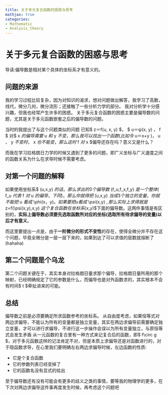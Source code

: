 ```yaml
---
title: 关于多元复合函数的困惑与思考
mathjax: true
categories:
- Mathematic
- Analysis_theory
---
```


# 关于多元复合函数的困惑与思考
导读:偏导数是相对某个具体的坐标系才有意义的。

<!--more-->
## 问题的来源
我的学习过程比较复杂，因为对知识的渴求，想对问题做出解答，我学习了高数，线代，微分几何，微分流形；还接触了一些分析力学的部分。
我对分析学十分感兴趣，但我也经常产生许多的困惑。
关于多元复合函数的困惑主要是偏导数的问题，尤其是关于多元函数嵌套之后的偏导数的问题。

当时的我提出了与这个问题类似的问题
已知$ z＝f(u, x, y) $， $ u＝ψ(x, y) $，$ f $ 对$ x $的偏导需要$ u $和$ y $不变，那么我可以找出一个函数(比如令$ u＝x+y $)，$ u $、$ y $不变时，$ x $也不能变，那么这时$ f $对$ x $偏导还存在吗？意义又是什么？

而我在学习拉格朗日力学的时候又遇到了更多的问题，即广义坐标与广义速度之间的函数关系为什么在求导时候不需要考虑。

## 对第一个问题的解释
如果使用坐标系$ (u,x,y) $的话，那么求出的3个偏导数$ (f_u,f_x,f_y) $是一个整体($ f_u $代表$ f $对$ u $的偏导，下同)，那么你就得把$ (u,x,y) $当成3个独立的变量，你就不能把$ u $看成$ \phi(x，y)$。如果要把u看成$ \psi(x,y) $, 那么实际上求得就是$ z=f(\psi(x,y),x,y) $这个复合函数在坐标系$(x,y)$下面的偏导数。这两件事情是有区别的，**实际上偏导数必须要先选取函数所对应的坐标(选取所有待求偏导的变量)以后才有意义**。

而这里要提出一点是，由于**一阶微分的形式不变性**的存在，使得全微分并不存在这个问题，毕竟全微分是一层一层下来的，如果到达了可以求值的层数就熔断了(hahaha)

## 第二个问题是个乌龙
第二个问题关键在于，其实本身对拉格朗日量求那个偏导，拉格朗日量所用的那个映射，已经明确规定了它的参数是什么，而偏导也是对外函数求的，其实根本不会有时间$ t $牵扯进来的可能。

## 总结
偏导数之前是必须要确定所求函数参考的坐标系。
从自由度考虑，如果恒等式对两边求偏导，不能认为所有的变量都是独立变量，其实在两边求偏导前需要确定独立变量，才可以进行求偏导，不进行这一步操作会误以为所有变量独立，与原恒等式会发生矛盾
从一元函数的复合里有一种方式来记复合后的函数，即$ f\circ g $，对于多元函数这样的记法肯定不对，但是本质上求偏导还是对函数进行的，对于隐函数求导，在心里我们要明确左右两边求偏导时候，左边函数的性质:
- 它是个复合函数
- 它的参数列表已经变掉了
- 它的函数名没有显式的给出
  
至于偏导数还有没有可能会有更多的歧义之类的事情，要等我的物理学的更多，在下次对两边求偏导这件事再度发生时候，再考虑这个问题吧